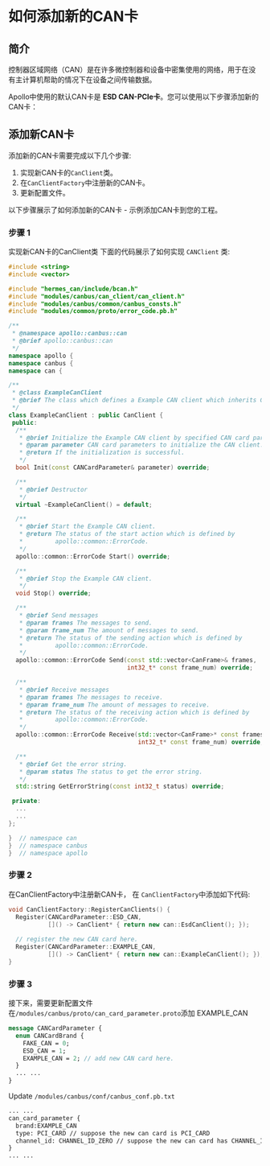 # 如何添加新的CAN卡

## 简介
控制器区域网络（CAN）是在许多微控制器和设备中密集使用的网络，用于在没有主计算机帮助的情况下在设备之间传输数据。

Apollo中使用的默认CAN卡是 **ESD CAN-PCIe卡**。您可以使用以下步骤添加新的CAN卡：

## 添加新CAN卡
添加新的CAN卡需要完成以下几个步骤:

1. 实现新CAN卡的`CanClient`类。
2. 在`CanClientFactory`中注册新的CAN卡。
3. 更新配置文件。

以下步骤展示了如何添加新的CAN卡 - 示例添加CAN卡到您的工程。

### 步骤 1

实现新CAN卡的CanClient类
下面的代码展示了如何实现 `CANClient` 类:

```cpp
#include <string>
#include <vector>

#include "hermes_can/include/bcan.h"
#include "modules/canbus/can_client/can_client.h"
#include "modules/canbus/common/canbus_consts.h"
#include "modules/common/proto/error_code.pb.h"

/**
 * @namespace apollo::canbus::can
 * @brief apollo::canbus::can
 */
namespace apollo {
namespace canbus {
namespace can {

/**
 * @class ExampleCanClient
 * @brief The class which defines a Example CAN client which inherits CanClient.
 */
class ExampleCanClient : public CanClient {
 public:
  /**
   * @brief Initialize the Example CAN client by specified CAN card parameters.
   * @param parameter CAN card parameters to initialize the CAN client.
   * @return If the initialization is successful.
   */
  bool Init(const CANCardParameter& parameter) override;

  /**
   * @brief Destructor
   */
  virtual ~ExampleCanClient() = default;

  /**
   * @brief Start the Example CAN client.
   * @return The status of the start action which is defined by
   *         apollo::common::ErrorCode.
   */
  apollo::common::ErrorCode Start() override;

  /**
   * @brief Stop the Example CAN client.
   */
  void Stop() override;

  /**
   * @brief Send messages
   * @param frames The messages to send.
   * @param frame_num The amount of messages to send.
   * @return The status of the sending action which is defined by
   *         apollo::common::ErrorCode.
   */
  apollo::common::ErrorCode Send(const std::vector<CanFrame>& frames,
                                 int32_t* const frame_num) override;

  /**
   * @brief Receive messages
   * @param frames The messages to receive.
   * @param frame_num The amount of messages to receive.
   * @return The status of the receiving action which is defined by
   *         apollo::common::ErrorCode.
   */
  apollo::common::ErrorCode Receive(std::vector<CanFrame>* const frames,
                                    int32_t* const frame_num) override;

  /**
   * @brief Get the error string.
   * @param status The status to get the error string.
   */
  std::string GetErrorString(const int32_t status) override;

 private:
  ...
  ...
};

}  // namespace can
}  // namespace canbus
}  // namespace apollo
```

### 步骤 2
在CanClientFactory中注册新CAN卡，
在 `CanClientFactory`中添加如下代码:
```cpp
void CanClientFactory::RegisterCanClients() {  
  Register(CANCardParameter::ESD_CAN, 
           []() -> CanClient* { return new can::EsdCanClient(); });  
  
  // register the new CAN card here.  
  Register(CANCardParameter::EXAMPLE_CAN,  
           []() -> CanClient* { return new can::ExampleCanClient(); });  
}  
```

### 步骤 3

接下来，需要更新配置文件
在`/modules/canbus/proto/can_card_parameter.proto`添加 EXAMPLE_CAN 

```proto
message CANCardParameter {
  enum CANCardBrand {
    FAKE_CAN = 0;
    ESD_CAN = 1;
    EXAMPLE_CAN = 2; // add new CAN card here.
  }
  ... ... 
}
```
Update `/modules/canbus/conf/canbus_conf.pb.txt`

```txt
... ... 
can_card_parameter {
  brand:EXAMPLE_CAN
  type: PCI_CARD // suppose the new can card is PCI_CARD
  channel_id: CHANNEL_ID_ZERO // suppose the new can card has CHANNEL_ID_ZERO
}
... ...
```
